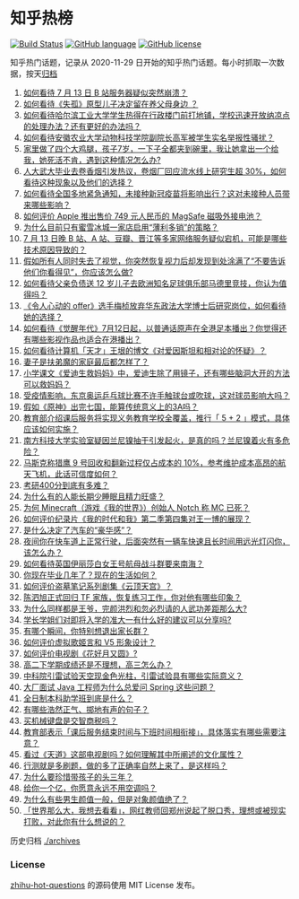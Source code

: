 # 知乎热榜
[![Build Status](https://github.com/ToWeLong/zhihu-hot-questions/workflows/CI/badge.svg)](https://github.com/ToWeLong/zhihu-hot-questions/actions)
[![GitHub language](https://img.shields.io/badge/language-golang-orange.svg)](https://golang.org/)
[![GitHub license](https://img.shields.io/github/license/ToWeLong/zhihu-hot-questions)](https://github.com/ToWeLong/zhihu-hot-questions/blob/main/LICENSE)

知乎热门话题，记录从 2020-11-29 日开始的知乎热门话题。每小时抓取一次数据，按天[归档](./archives)

<!-- BEGIN -->

1. [如何看待 7 月 13 日 B 站服务器疑似突然崩溃？](https://www.zhihu.com/question/472065470)
1. [如何看待《失孤》原型儿子决定留在养父母身边 ？](https://www.zhihu.com/question/472060531)
1. [如何看待哈尔滨工业大学学生热得在行政楼门前打地铺，学校迅速开放纳凉点的处理办法？还有更好的办法吗？](https://www.zhihu.com/question/471954284)
1. [如何看待安徽农业大学动物科技学院副院长高军被学生实名举报性骚扰？](https://www.zhihu.com/question/472105104)
1. [家里做了四个大鸡腿，孩子7岁，一下子全都夹到碗里，我让她拿出一个给我，她死活不肯，遇到这种情况怎么办?](https://www.zhihu.com/question/471273205)
1. [人大武大毕业去卷香烟引发热议，卷烟厂回应流水线上研究生超 30%，如何看待这种现象以及他们的选择？](https://www.zhihu.com/question/472023038)
1. [如何看待全国多地紧急通知，未接种新冠疫苗将影响出行？这对未接种人员带来哪些影响？](https://www.zhihu.com/question/471934454)
1. [如何评价 Apple 推出售价 749 元人民币的 MagSafe 磁吸外接电池？](https://www.zhihu.com/question/472094624)
1. [为什么目前只有蜜雪冰城一家店启用“薄利多销”的策略？](https://www.zhihu.com/question/469087818)
1. [7 月 13 日晚 B 站、A 站、豆瓣、晋江等多家网络服务疑似宕机，可能是哪些技术原因导致的？](https://www.zhihu.com/question/472077734)
1. [假如所有人同时失去了视觉，你突然恢复视力后却发现到处涂满了“不要告诉他们你看得见”，你应该怎么做?](https://www.zhihu.com/question/455155293)
1. [如何看待父亲负债送 12 岁儿子去欧洲知名足球俱乐部马德里竞技，你认为值得吗？](https://www.zhihu.com/question/471075934)
1. [《令人心动的 offer》选手梅桢放弃华东政法大学博士后研究岗位，如何看待她的选择？](https://www.zhihu.com/question/472019269)
1. [如何看待《觉醒年代》7月12日起，以普通话原声在全港足本播出？你觉得还有哪些影视作品也适合在港播出？](https://www.zhihu.com/question/471859341)
1. [如何看待计算机「天才」王垠的博文《对爱因斯坦和相对论的怀疑》？](https://www.zhihu.com/question/471840054)
1. [妻子是扶弟魔的家庭最后都怎样了？](https://www.zhihu.com/question/388115245)
1. [小学课文《爱迪生救妈妈》中，爱迪生除了用镜子，还有哪些脑洞大开的方法可以救妈妈？](https://www.zhihu.com/question/471839432)
1. [受疫情影响，东京奥运乒乓球比赛不许手触球台或吹球，这对球员影响大吗？](https://www.zhihu.com/question/472117398)
1. [假如《原神》出完七国，能算传统意义上的3A吗？](https://www.zhihu.com/question/469423905)
1. [教育部介绍课后服务将实现义务教育学校全覆盖，推行「 5 + 2 」模式，具体应该如何实施？](https://www.zhihu.com/question/471979828)
1. [南方科技大学实验室疑因兰尼镍抽干引发起火，是真的吗？兰尼镍着火有多危险？](https://www.zhihu.com/question/472080592)
1. [马斯克称猎鹰 9 号回收和翻新过程仅占成本的 10%，参考维护成本高昂的航天飞机，此话可信度如何？](https://www.zhihu.com/question/471620540)
1. [考研400分到底有多难？](https://www.zhihu.com/question/294241400)
1. [为什么有的人能长期少睡眠且精力旺盛？](https://www.zhihu.com/question/27087016)
1. [为何 Minecraft（游戏《我的世界》）创始人 Notch 称 MC 已死？](https://www.zhihu.com/question/469924960)
1. [如何评价纪录片《我的时代和我》第二季第四集对王一博的展现？](https://www.zhihu.com/question/472013151)
1. [是什么决定了汽车的“豪华感”？](https://www.zhihu.com/question/397690793)
1. [夜间你在快车道上正常行驶，后面突然有一辆车快速且长时间用远光灯闪你，该怎么办？](https://www.zhihu.com/question/470351505)
1. [如何看待英国伊丽莎白女王号航母战斗群要来南海？](https://www.zhihu.com/question/471963739)
1. [你现在毕业几年了？现在的生活如何？](https://www.zhihu.com/question/466390932)
1. [如何评价盗墓笔记系列剧集《云顶天宫》？](https://www.zhihu.com/question/470890977)
1. [陈泗旭正式回归 TF 家族，恢复练习工作，你对他有哪些印象？](https://www.zhihu.com/question/471862566)
1. [为什么同样都是王爷，完颜洪烈和忽必烈请的人武功差距那么大?](https://www.zhihu.com/question/470324620)
1. [学长学姐们对即将入学的准大一有什么好的建议可以分享吗?](https://www.zhihu.com/question/411831770)
1. [有哪个瞬间，你特别想退出家长群？](https://www.zhihu.com/question/471983693)
1. [如何评价虚拟歌姬言和 V5 形象设计？](https://www.zhihu.com/question/471588311)
1. [如何评价电视剧《花好月又圆》?](https://www.zhihu.com/question/413675508)
1. [高二下学期成绩还是不理想，高三怎么办？](https://www.zhihu.com/question/471034750)
1. [中科院引雷试验天空现金色光柱，引雷试验具有哪些实际意义？](https://www.zhihu.com/question/472048621)
1. [大厂面试 Java 工程师为什么总爱问 Spring 这些问题？](https://www.zhihu.com/question/471103288)
1. [全日制本科助学班到底是什么？](https://www.zhihu.com/question/407183524)
1. [有哪些浩然正气、掷地有声的句子？](https://www.zhihu.com/question/347504794)
1. [买机械键盘是交智商税吗？](https://www.zhihu.com/question/346057428)
1. [教育部表示「课后服务结束时间与下班时间相衔接」，具体落实有哪些需要注意？](https://www.zhihu.com/question/471983960)
1. [看过《天道》这部电视剧吗？如何理解其中所阐述的文化属性？](https://www.zhihu.com/question/19559220)
1. [行测就是多刷题，做的多了正确率自然上来了，是这样吗？](https://www.zhihu.com/question/371548342)
1. [为什么要珍惜带孩子的头三年？](https://www.zhihu.com/question/470839638)
1. [给你一个亿，你愿意永远不用空调吗？](https://www.zhihu.com/question/461752259)
1. [为什么有些男生颜值一般，但是对象颜值绝了？](https://www.zhihu.com/question/470404965)
1. [「世界那么大，我想去看看」，网红教师回郑州说起了脱口秀，理想或被现实打败，对此你有什么想说的？](https://www.zhihu.com/question/471940315)

<!-- END -->

历史归档 [./archives](./archives)


### License
[zhihu-hot-questions](https://github.com/towelong/zhihu-hot-questions) 的源码使用 MIT License 发布。